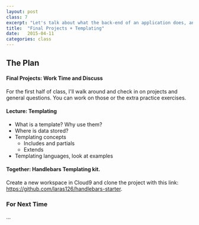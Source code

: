 ```yaml
---
layout: post
class: 7
excerpt: "Let's talk about what the back-end of an application does, and how we as designers can account for it. Introduce the concept of templating, and integrate it into your projects."
title:  "Final Projects + Templating"
date:   2015-04-11
categories: class
---
```


## The Plan

#### <span class="post-title-pre">Final Projects:</span> Work Time and Discuss

For the first half of class, I'll walk around and check in on projects and general questions. You can work on those or the extra practice exercises.

#### <span class="post-title-pre">Lecture:</span> Templating

* What is a template? Why use them?
* Where is data stored?
* Templating concepts
	* Includes and partials
	* Extends
* Templating languages, look at examples

#### <span class="post-title-pre">Together:</span> Handlebars Templating kit.

Create a new workspace in Cloud9 and clone the project with this link: https://github.com/laras126/handlebars-starter.

<div class="notice post-todos" markdown="1">

### For Next Time

...

</div>